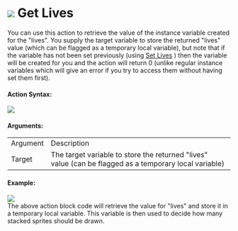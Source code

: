 #  ![](https://gms.magecorn.com/Manual/assets/Images/Scripting_Reference/Drag_And_Drop/Reference/Instance_Vars/i_IV_Get_Lives.png) Get Lives

You can use this action to retrieve the value of the instance variable
created for the "lives". You supply the target variable to store the
returned "lives" value (which can be flagged as a temporary local
variable), but note that if the variable has not been set previously
(using [Set Lives](Set_Lives) ) then the variable will be created
for you and the action will return 0 (unlike regular instance variables
which will give an error if you try to access them without having set
them first).

#### Action Syntax:

  
![](https://gms.magecorn.com/Manual/assets/Images/Scripting_Reference/Drag_And_Drop/Reference/Instance_Vars/a_IV_Get_Lives.png)  

#### Arguments:

|          |                                                                                                        |
|----------|--------------------------------------------------------------------------------------------------------|
| Argument | Description                                                                                            |
| Target   | The target variable to store the returned "lives" value (can be flagged as a temporary local variable) |

#### Example:

  
![](https://gms.magecorn.com/Manual/assets/Images/Scripting_Reference/Drag_And_Drop/Reference/Instance_Vars/e_IV_Get_Lives.png)  
The above action block code will retrieve the value for "lives" and
store it in a temporary local variable. This variable is then used to
decide how many stacked sprites should be drawn.
